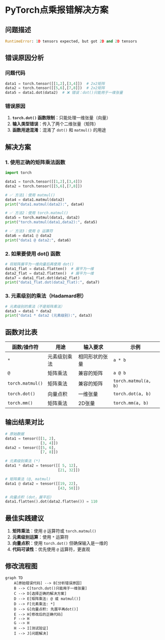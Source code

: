 # PyTorch点乘报错解决方案

## 问题描述
```python
RuntimeError: 1D tensors expected, but got 2D and 2D tensors
```

## 错误原因分析

### 问题代码
```python
data1 = torch.tensor([[1,2],[3,4]])  # 2x2矩阵
data2 = torch.tensor([[5,6],[7,8]])  # 2x2矩阵
data5 = data1.dot(data2)  # ❌ 错误：dot()只能用于一维张量
```

### 错误原因
1. **`torch.dot()` 函数限制**：只能处理一维张量（向量）
2. **输入类型错误**：传入了两个二维张量（矩阵）
3. **函数用途混淆**：混淆了 `dot()` 和 `matmul()` 的用途

## 解决方案

### 1. 使用正确的矩阵乘法函数

```python
import torch

data1 = torch.tensor([[1,2],[3,4]])
data2 = torch.tensor([[5,6],[7,8]])

# ✅ 方法1：使用 matmul()
data4 = data1.matmul(data2)
print("data1.matmul(data2):", data4)

# ✅ 方法2：使用 torch.matmul()
data5 = torch.matmul(data1, data2)
print("torch.matmul(data1,data2):", data5)

# ✅ 方法3：使用 @ 运算符
data6 = data1 @ data2
print("data1 @ data2:", data6)
```

### 2. 如果要使用 dot() 函数

```python
# 将矩阵展平为一维向量后再使用 dot()
data1_flat = data1.flatten()  # 展平为一维
data2_flat = data2.flatten()  # 展平为一维
data7 = data1_flat.dot(data2_flat)
print("data1_flat.dot(data2_flat):", data7)
```

### 3. 元素级别的乘法（Hadamard积）

```python
# 元素级别的乘法（不是矩阵乘法）
data3 = data1 * data2
print("data1 * data2 (元素级别):", data3)
```

## 函数对比表

| 函数/操作符 | 用途 | 输入要求 | 示例 |
|------------|------|----------|------|
| `*` | 元素级别乘法 | 相同形状的张量 | `a * b` |
| `@` | 矩阵乘法 | 兼容的矩阵 | `a @ b` |
| `torch.matmul()` | 矩阵乘法 | 兼容的矩阵 | `torch.matmul(a, b)` |
| `torch.dot()` | 向量点积 | 一维张量 | `torch.dot(a, b)` |
| `torch.mm()` | 矩阵乘法 | 2D张量 | `torch.mm(a, b)` |

## 输出结果对比

```python
# 原始数据
data1 = tensor([[1, 2],
                [3, 4]])
data2 = tensor([[5, 6],
                [7, 8]])

# 元素级别乘法 (*)
data1 * data2 = tensor([[ 5, 12],
                        [21, 32]])

# 矩阵乘法 (@, matmul)
data1 @ data2 = tensor([[19, 22],
                        [43, 50]])

# 向量点积 (dot，展平后)
data1.flatten().dot(data2.flatten()) = 110
```

## 最佳实践建议

1. **矩阵乘法**：使用 `@` 运算符或 `torch.matmul()`
2. **元素级别运算**：使用 `*` 运算符
3. **向量点积**：使用 `torch.dot()` 但确保输入是一维的
4. **代码可读性**：优先使用 `@` 运算符，更直观

## 修改流程图

```mermaid
graph TD
    A[原始错误代码] --> B[分析错误原因]
    B --> C[torch.dot()只能用于一维张量]
    C --> D[选择正确的解决方案]
    D --> E[矩阵乘法: @ 或 matmul()]
    D --> F[元素乘法: *]
    D --> G[向量点积: 先展平再dot()]
    E --> H[修改后的正确代码]
    F --> H
    G --> H
    H --> I[测试验证]
    I --> J[问题解决]
``` 